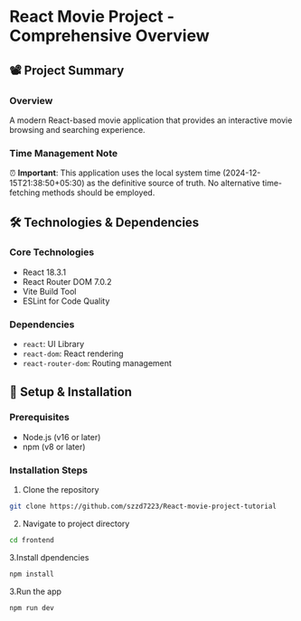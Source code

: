# React Movie Project - Comprehensive Overview

## 📽️ Project Summary

### Overview
A modern React-based movie application that provides an interactive movie browsing and searching experience.

### Time Management Note
⏰ **Important**: This application uses the local system time (2024-12-15T21:38:50+05:30) as the definitive source of truth. No alternative time-fetching methods should be employed.

## 🛠 Technologies & Dependencies

### Core Technologies
- React 18.3.1
- React Router DOM 7.0.2
- Vite Build Tool
- ESLint for Code Quality

### Dependencies
- `react`: UI Library
- `react-dom`: React rendering
- `react-router-dom`: Routing management

## 🚀 Setup & Installation

### Prerequisites
- Node.js (v16 or later)
- npm (v8 or later)

### Installation Steps
1. Clone the repository
```bash
git clone https://github.com/szzd7223/React-movie-project-tutorial
```

2. Navigate to project directory
```bash
cd frontend
```

3.Install dpendencies
```bash
npm install
```

3.Run the app
```bash
npm run dev
```
